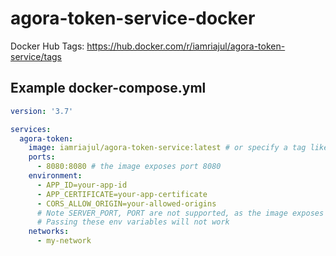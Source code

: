 # agora-token-service-docker

Docker Hub Tags: https://hub.docker.com/r/iamriajul/agora-token-service/tags

## Example docker-compose.yml

```yaml
version: '3.7'

services:
  agora-token:
    image: iamriajul/agora-token-service:latest # or specify a tag like iamriajul/agora-token-service:1.0.0
    ports:
      - 8080:8080 # the image exposes port 8080
    environment:
      - APP_ID=your-app-id
      - APP_CERTIFICATE=your-app-certificate
      - CORS_ALLOW_ORIGIN=your-allowed-origins
      # Note SERVER_PORT, PORT are not supported, as the image exposes port 8080
      # Passing these env variables will not work
    networks:
      - my-network
```